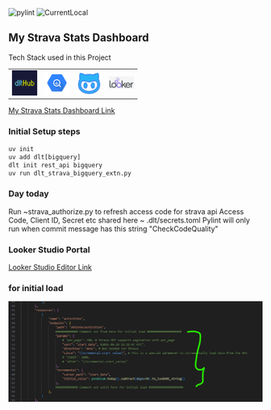 ![pylint](https://img.shields.io/badge/pylint-8.39-yellow)
![CurrentLocal](https://img.shields.io/badge/machine-Latitude-brightgreen)

<h2>My Strava Stats Dashboard</h2>
Tech Stack used in this Project
<div style="text-align: center;">
  <table>
    <tr>
      <td align="center"><img src="./image/dlthub.png" width="50"/></td>
      <td align="center"><img src="./image/bigquery2.png" width="50"/></td>
      <td align="center"><img src="./image/github-svgrepo-com (1).png" width="50"/></td>
      <td align="center"><img src="./image/looker.png" width="50"/></td>
    </tr>
  </table>
</div>

<a href="https://lookerstudio.google.com/reporting/f472dda8-c0e5-45c6-a52f-95eee12d3e1a">My Strava Stats Dashboard Link</a>


### Initial Setup steps

```
uv init
uv add dlt[bigquery]
dlt init rest_api bigquery
uv run dlt_strava_bigquery_extn.py

``` 

### Day today 

Run ~strava_authorize.py to refresh access code for strava api
Access Code, Client ID, Secret etc shared here ~ .dlt/secrets.toml
Pylint will only run when commit message has this string "CheckCodeQuality"

### Looker Studio Portal

<a href="https://lookerstudio.google.com/u/0/navigation/reporting">Looker Studio Editor Link</a>

### for initial load 

![alt text](image/initial_load.png)
